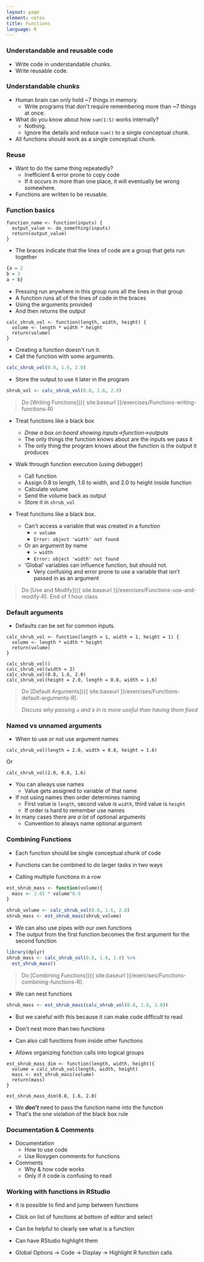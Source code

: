 ```yaml
---
layout: page
element: notes
title: Functions
language: R
---
```


### Understandable and reusable code

* Write code in understandable chunks.
* Write reusable code.

### Understandable chunks

* Human brain can only hold ~7 things in memory.
    * Write programs that don't require remembering more than ~7 things at once.
* What do you know about how `sum(1:5)` works internally?
    * Nothing.
    * Ignore the details and reduce `sum()` to a single conceptual chunk.
* All functions should work as a single conceptual chunk.

### Reuse

* Want to do the same thing repeatedly?
    * Inefficient & error prone to copy code
    * If it occurs in more than one place, it will eventually be wrong somewhere.
* Functions are written to be reusable.

### Function basics

```
function_name <- function(inputs) {
  output_value <- do_something(inputs)
  return(output_value)
}
```

* The braces indicate that the lines of code are a group that gets run together

```r
{a = 2
b = 3
a + b}
```

* Pressing run anywhere in this group runs all the lines in that group
* A function runs all of the lines of code in the braces
* Using the arguments provided
* And then returns the output

```
calc_shrub_vol <- function(length, width, height) {
  volume <- length * width * height
  return(volume)
}
```

* Creating a function doesn't run it.
* Call the function with some arguments.

```r
calc_shrub_vol(0.8, 1.6, 2.0)
```

* Store the output to use it later in the program

```r
shrub_vol <- calc_shrub_vol(0.8, 1.6, 2.0)
```

> Do [Writing Functions]({{ site.baseurl }}/exercises/Functions-writing-functions-R)

* Treat functions like a black box
  * *Draw a box on board showing inputs->function->outputs*
  * The only things the function knows about are the inputs we pass it
  * The only thing the program knows about the function is the output it
    produces

* Walk through function execution (using debugger)
    * Call function
	* Assign 0.8 to length, 1.6 to width, and 2.0 to height inside function
	* Calculate volume
	* Send the volume back as output
	* Store it in `shrub_vol`

* Treat functions like a black box.
    * Can't access a variable that was created in a function
        * `> volume`
        * `Error: object 'width' not found`
    * Or an argument by name
        * `> width`
        * `Error: object 'width' not found`
    * 'Global' variables can influence function, but should not.
        * Very confusing and error prone to use a variable that isn't passed in
          as an argument

> Do [Use and Modify]({{ site.baseurl }}/exercises/Functions-use-and-modify-R).
> End of 1 hour class

### Default arguments

* Defaults can be set for common inputs.

```
calc_shrub_vol <- function(length = 1, width = 1, height = 1) {
  volume <- length * width * height
  return(volume)
}

calc_shrub_vol()
calc_shrub_vol(width = 2)
calc_shrub_vol(0.8, 1.6, 2.0)
calc_shrub_vol(height = 2.0, length = 0.8, width = 1.6)
```

> Do [Default Arguments]({{ site.baseurl }}/exercises/Functions-default-arguments-R).

> *Discuss why passing `a` and `b` in is more useful than having them fixed*

### Named vs unnamed arguments

* When to use or not use argument names

```
calc_shrub_vol(length = 2.0, width = 0.8, height = 1.6)
```

Or

```
calc_shrub_vol(2.0, 0.8, 1.6)
```

* You can always use names
    * Value gets assigned to variable of that name
* If not using names then order determines naming
    * First value is `length`, second value is `width`, third value is `height`
    * If order is hard to remember use names
* In many cases there are *a lot* of optional arguments
    * Convention to always name optional argument

### Combining Functions

* Each function should be single conceptual chunk of code
* Functions can be combined to do larger tasks in two ways

* Calling multiple functions in a row

```r
est_shrub_mass <- function(volume){
  mass <- 2.65 * volume^0.9
}

shrub_volume <- calc_shrub_vol(0.8, 1.6, 2.0)
shrub_mass <- est_shrub_mass(shrub_volume)
```

* We can also use pipes with our own functions
* The output from the first function becomes the first argument for the second function

```r
library(dplyr)
shrub_mass <- calc_shrub_vol(0.8, 1.6, 2.0) %>%
  est_shrub_mass()
```

> Do [Combining Functions]({{ site.baseurl }}/exercises/Functions-combining-functions-R).

* We can nest functions

```r
shrub_mass <- est_shrub_mass(calc_shrub_vol(0.8, 1.6, 2.0))
```

* But we careful with this because it can make code difficult to read
* Don't nest more than two functions

* Can also call functions from inside other functions
* Allows organizing function calls into logical groups

```
est_shrub_mass_dim <- function(length, width, height){
  volume = calc_shrub_vol(length, width, height)
  mass <- est_shrub_mass(volume)
  return(mass)
}

est_shrub_mass_dim(0.8, 1.6, 2.0)
```

* We ***don't*** need to pass the function name into the function
* That's the one violation of the black box rule

### Documentation & Comments

* Documentation
    * How to use code
    * Use Roxygen comments for functions
* Comments
    * Why & how code works
    * Only if it code is confusing to read

### Working with functions in RStudio

* It is possible to find and jump between functions
* Click on list of functions at bottom of editor and select

* Can be helpful to clearly see what is a function
* Can have RStudio highlight them
*  Global Options -> Code -> Display -> Highlight R function calls

